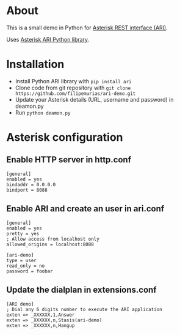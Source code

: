 # About
This is a small demo in Python for [Asterisk REST interface (ARI)](https://wiki.asterisk.org/wiki/pages/viewpage.action?pageId=29395573).

Uses [Asterisk ARI Python library](https://github.com/asterisk/ari-py).

# Installation
* Install Python ARI library with `pip install ari`
* Clone code from git repository with `git clone https://github.com/filipemurias/ari-demo.git`
* Update your Asterisk details (URL, username and password) in deamon.py
* Run `python deamon.py`

# Asterisk configuration
## Enable HTTP server in http.conf
```
[general]
enabled = yes
bindaddr = 0.0.0.0
bindport = 8088
```
## Enable ARI and create an user in ari.conf
```
[general]
enabled = yes
pretty = yes
; Allow access from localhost only
allowed_origins = localhost:8088
 
[ari-demo]
type = user
read_only = no
password = foobar
```
## Update the dialplan in extensions.conf
```
[ARI demo]
; Dial any 6 digits number to execute the ARI application
exten => _XXXXXX,1,Answer
exten => _XXXXXX,n,Stasis(ari-demo)
exten => _XXXXXX,n,Hangup
```
